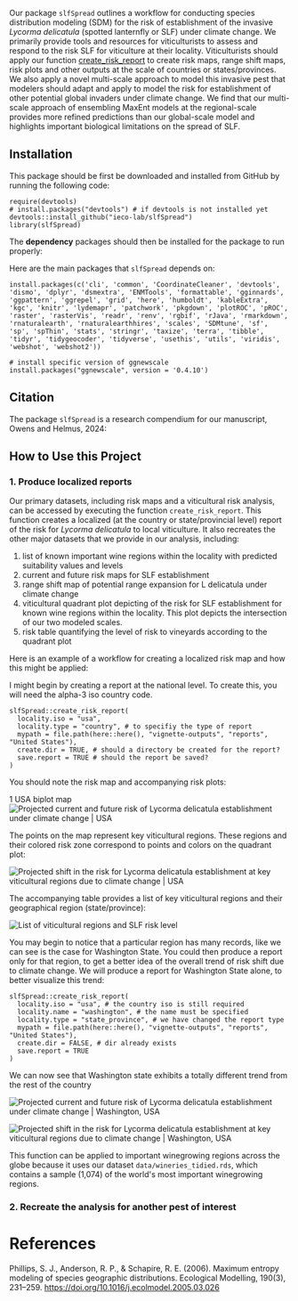 Our package `slfSpread` outlines a workflow for conducting species distribution modeling (SDM) for the risk of establishment of the invasive *Lycorma delicatula* (spotted lanternfly or SLF) under climate change. We primarily provide tools and resources for viticulturists to assess and respond to the risk SLF for viticulture at their locality. Viticulturists should apply our function [create_risk_report](/ieco-lab/slfSpread/blob/master/R/create_risk_report.R) to create risk maps, range shift maps, risk plots and other outputs at the scale of countries or states/provinces. We also apply a novel multi-scale approach to model this invasive pest that modelers should adapt and apply to model the risk for establishment of other potential global invaders under climate change. We find that our multi-scale approach of ensembling MaxEnt models at the regional-scale provides more refined predictions than our global-scale model and highlights important biological limitations on the spread of SLF.

## Installation

This package should be first be downloaded and installed from GitHub by running the following code:

```
require(devtools)
# install.packages("devtools") # if devtools is not installed yet
devtools::install_github("ieco-lab/slfSpread")
library(slfSpread)
```

The **dependency** packages should then be installed for the package to run properly:

Here are the main packages that `slfSpread` depends on:

```
install.packages(c('cli', 'common', 'CoordinateCleaner', 'devtools', 'dismo', 'dplyr', 'dsmextra', 'ENMTools', 'formattable', 'gginnards', 'ggpattern', 'ggrepel', 'grid', 'here', 'humboldt', 'kableExtra', 'kgc', 'knitr', 'lydemapr', 'patchwork', 'pkgdown', 'plotROC', 'pROC', 'raster', 'rasterVis', 'readr', 'renv', 'rgbif', 'rJava', 'rmarkdown', 'rnaturalearth', 'rnaturalearthhires', 'scales', 'SDMtune', 'sf', 'sp', 'spThin', 'stats', 'stringr', 'taxize', 'terra', 'tibble', 'tidyr', 'tidygeocoder', 'tidyverse', 'usethis', 'utils', 'viridis', 'webshot', 'webshot2'))

# install specific version of ggnewscale
install.packages("ggnewscale", version = '0.4.10')
```


## Citation

The package `slfSpread` is a research compendium for our manuscript, Owens and Helmus, 2024:

<insert citation>


## How to Use this Project

### 1. Produce localized reports 

Our primary datasets, including risk maps and a viticultural risk analysis, can be accessed by executing the function `create_risk_report`. This function creates a localized (at the country or state/provincial level) report of the risk for *Lycorma delicatula* to local viticulture. It also recreates the other major datasets that we provide in our analysis, including:

1. list of known important wine regions within the locality with predicted suitability values and levels
2. current and future risk maps for SLF establishment
3. range shift map of potential range expansion for L delicatula under climate change
4. viticultural quadrant plot depicting of the risk for SLF establishment for known wine regions within the locality. This plot depicts the intersection of our two modeled scales.
5. risk table quantifying the level of risk to vineyards according to the quadrant plot

Here is an example of a workflow for creating a localized risk map and how this might be applied:

I might begin by creating a report at the national level. To create this, you will need the alpha-3 iso country code.

```
slfSpread::create_risk_report(
  locality.iso = "usa",
  locality.type = "country", # to specifiy the type of report
  mypath = file.path(here::here(), "vignette-outputs", "reports", "United States"),
  create.dir = TRUE, # should a directory be created for the report?
  save.report = TRUE # should the report be saved?
)
```

You should note the risk map and accompanying risk plots:

1 USA biplot map
![Projected current and future risk of *Lycorma delicatula* establishment under climate change | USA]()

The points on the map represent key viticultural regions. These regions and their colored risk zone correspond to points and colors on the quadrant plot:

![Projected shift in the risk for Lycorma delicatula establishment at key viticultural regions due to climate change | USA]()

The accompanying table provides a list of key viticultural regions and their geographical region (state/province): 

![List of viticultural regions and SLF risk level]()

You may begin to notice that a particular region has many records, like we can see is the case for Washington State. You could then produce a report only for that region, to get a better idea of the overall trend of risk shift due to climate change. We will produce a report for Washington State alone, to better visualize this trend:

```
slfSpread::create_risk_report(
  locality.iso = "usa", # the country iso is still required
  locality.name = "washington", # the name must be specified
  locality.type = "state_province", # we have changed the report type
  mypath = file.path(here::here(), "vignette-outputs", "reports", "United States"),
  create.dir = FALSE, # dir already exists
  save.report = TRUE
)
```

We can now see that Washington state exhibits a totally different trend from the rest of the country

![Projected current and future risk of *Lycorma delicatula* establishment under climate change | Washington, USA]()

![Projected shift in the risk for Lycorma delicatula establishment at key viticultural regions due to climate change | Washington, USA]()

This function can be applied to important winegrowing regions across the globe because it uses our dataset `data/wineries_tidied.rds`, which contains a sample (1,074) of the world's most important winegrowing regions.

### 2. Recreate the analysis for another pest of interest





# References

Phillips, S. J., Anderson, R. P., & Schapire, R. E. (2006). Maximum entropy modeling of species geographic distributions. Ecological Modelling, 190(3), 231–259. https://doi.org/10.1016/j.ecolmodel.2005.03.026


